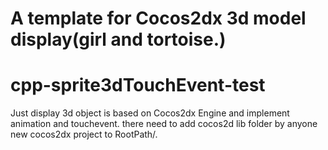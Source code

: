 
A template for Cocos2dx 3d model display(girl and tortoise.)
=======
# cpp-sprite3dTouchEvent-test
Just display 3d object is based on Cocos2dx Engine and implement animation and touchevent.
there need to add cocos2d lib folder by anyone new cocos2dx project to RootPath/.


